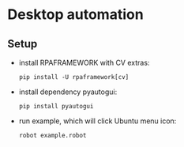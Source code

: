 # Desktop automation

## Setup

- install RPAFRAMEWORK with CV extras:

  `pip install -U rpaframework[cv]`

- install dependency pyautogui: 

  `pip install pyautogui`
  
- run example, which will click Ubuntu menu icon: 
  
  `robot example.robot`
